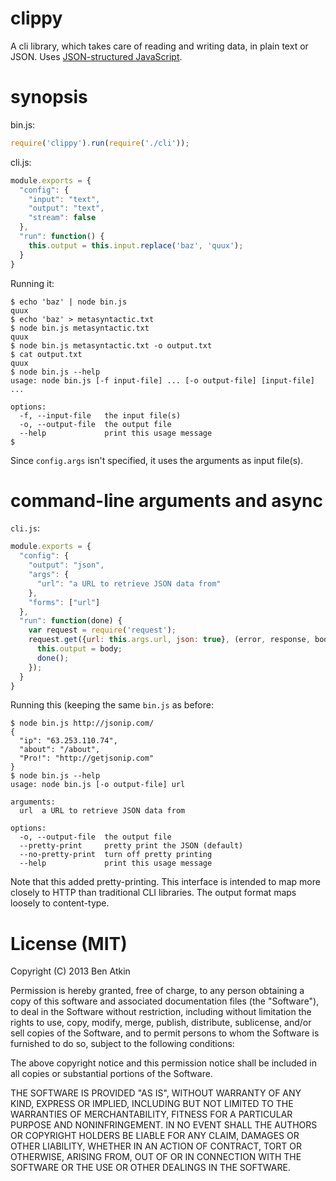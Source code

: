 # clippy

A cli library, which takes care of reading and writing data, in
plain text or JSON. Uses [JSON-structured JavaScript](https://github.com/benatkin/js2json).

# synopsis

bin.js:

``` javascript
require('clippy').run(require('./cli'));
```

cli.js:

``` javascript
module.exports = {
  "config": {
    "input": "text",
    "output": "text",
    "stream": false
  },
  "run": function() {
    this.output = this.input.replace('baz', 'quux');
  }
}
```

Running it:

```
$ echo 'baz' | node bin.js
quux
$ echo 'baz' > metasyntactic.txt
$ node bin.js metasyntactic.txt
quux
$ node bin.js metasyntactic.txt -o output.txt
$ cat output.txt
quux
$ node bin.js --help
usage: node bin.js [-f input-file] ... [-o output-file] [input-file] ...

options:
  -f, --input-file   the input file(s)
  -o, --output-file  the output file
  --help             print this usage message
$
```

Since `config.args` isn't specified, it uses the arguments as input file(s).

# command-line arguments and async

`cli.js`:

``` javascript
module.exports = {
  "config": {
    "output": "json",
    "args": {
      "url": "a URL to retrieve JSON data from"
    },
    "forms": ["url"]
  },
  "run": function(done) {
    var request = require('request');
    request.get({url: this.args.url, json: true}, (error, response, body) {
      this.output = body;
      done();
    });
  }
}
```

Running this (keeping the same `bin.js` as before:

```
$ node bin.js http://jsonip.com/
{
  "ip": "63.253.110.74",
  "about": "/about",
  "Pro!": "http://getjsonip.com"
}
$ node bin.js --help
usage: node bin.js [-o output-file] url

arguments:
  url  a URL to retrieve JSON data from

options:
  -o, --output-file  the output file
  --pretty-print     pretty print the JSON (default)
  --no-pretty-print  turn off pretty printing
  --help             print this usage message
```

Note that this added pretty-printing. This interface is intended to map more
closely to HTTP than traditional CLI libraries. The output format maps loosely
to content-type.

# License (MIT)

Copyright (C) 2013 Ben Atkin

Permission is hereby granted, free of charge, to any person obtaining a copy of this software and associated documentation files (the "Software"), to deal in the Software without restriction, including without limitation the rights to use, copy, modify, merge, publish, distribute, sublicense, and/or sell copies of the Software, and to permit persons to whom the Software is furnished to do so, subject to the following conditions:

The above copyright notice and this permission notice shall be included in all copies or substantial portions of the Software.

THE SOFTWARE IS PROVIDED "AS IS", WITHOUT WARRANTY OF ANY KIND, EXPRESS OR IMPLIED, INCLUDING BUT NOT LIMITED TO THE WARRANTIES OF MERCHANTABILITY, FITNESS FOR A PARTICULAR PURPOSE AND NONINFRINGEMENT. IN NO EVENT SHALL THE AUTHORS OR COPYRIGHT HOLDERS BE LIABLE FOR ANY CLAIM, DAMAGES OR OTHER LIABILITY, WHETHER IN AN ACTION OF CONTRACT, TORT OR OTHERWISE, ARISING FROM, OUT OF OR IN CONNECTION WITH THE SOFTWARE OR THE USE OR OTHER DEALINGS IN THE SOFTWARE.

